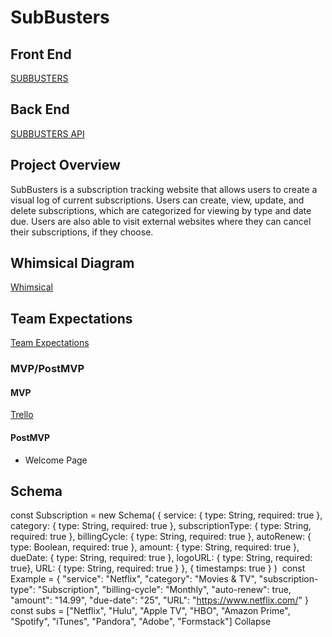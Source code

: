 

# SubBusters

## Front End
[SUBBUSTERS](http://subbusters.surge.sh/)

## Back End
[SUBBUSTERS API](https://subbusters.herokuapp.com/api/subscriptions/)

## Project Overview

SubBusters is a subscription tracking website that allows users to create a visual log of current subscriptions. Users can create, view, update, and delete subscriptions, which are categorized for viewing by type and date due. Users are also able to visit external websites where they can cancel their subscriptions, if they choose. 

## Whimsical Diagram
[Whimsical](https://whimsical.com/RZmXX9ckcroVAwkvAWPSaj@VsSo8s35Uw4GTQzNygQqoh)

## Team Expectations 
[Team Expectations](https://docs.google.com/document/d/1YprgnRWCR1NIn8XgS9dgycLHxjdiYutliuyY2f4uc7E/edit?usp=sharing)

### MVP/PostMVP
#### MVP 
[Trello](https://trello.com/b/R5XTRx2G)

#### PostMVP  
- Welcome Page

## Schema

const Subscription = new Schema(
   {
    service: { type: String, required: true },
    category: { type: String, required: true },
    subscriptionType: { type: String, required: true },
    billingCycle: { type: String, required: true },
    autoRenew: { type: Boolean, required: true },
    amount: { type: String, required: true },
    dueDate: { type: String, required: true },
    logoURL: { type: String, required: true},
    URL: { type: String, required: true }
   },
    { timestamps: true }
)
​
const Example = 
{
    "service": "Netflix",
    "category": "Movies & TV",
    "subscription-type": "Subscription",
    "billing-cycle": "Monthly",
    "auto-renew": true,
    "amount": "14.99",
    "due-date": "25",
    "URL": "https://www.netflix.com/"
}
​
const subs = ["Netflix", "Hulu", "Apple TV", 
"HBO", "Amazon Prime", "Spotify", "iTunes", "Pandora", "Adobe", "Formstack"]
Collapse


